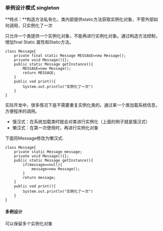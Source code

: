 ### 单例设计模式 singleton
**特点：**构造方法私有化，类内部提供static方法获取实例化对象，不管外部如何调用，只实例化了一次

只允许一个类提供一个实例化对象，不能再进行实例化对象。通过构造方法控制，增加final Static 属性和Static方法。
```
class Message{
    private final static Message MESSAGE=new Message();
    private void Message(){};
    public static Message getInstance(){
        MESSAGE=new Message();
        return MESSAGE;
    }
    public vod print(){
        System.out.println("实例化了一次")
    }
}
```
实际开发中，很多情况下是不需要重复实例化类的。通过某一个类加载系统信息，方便程序的调用。
-   饿汉式：在系统加载类时就会对类进行实例化（上面的例子就是饿汉式）
-   懒汉式：在第一次使用时，再进行实例化对象

下面将Message修改为懒汉式.
```
class Message{
    private static Message message;
    private void Message(){};
    public static Message getInstance(){
        if(message==null){
            message=new Message();
        }
        return message;
    }
    public vod print(){
        System.out.println("实例化了一次")
    }
}
```

#### 多例设计
可以保留多个实例化对象